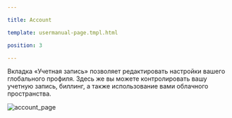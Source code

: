 ---
title: Account
template: usermanual-page.tmpl.html
position: 3
---

Вкладка «Учетная запись» позволяет редактировать настройки вашего глобального профиля. Здесь же вы можете контролировать вашу учетную запись, биллинг, а также использование вами облачного пространства. 

![account_page][1]

[1]: /images/platform/account.png "Учетная запись"

